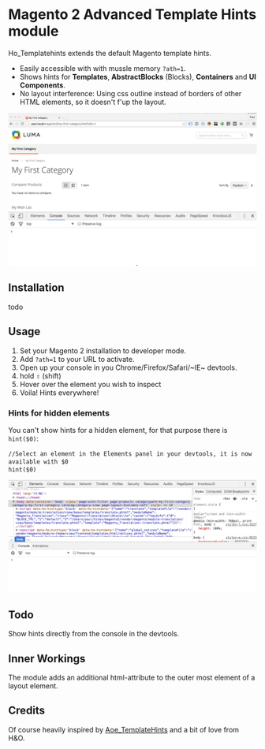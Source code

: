# Magento 2 Advanced Template Hints module

Ho_Templatehints extends the default Magento template hints.

- Easily accessible with with mussle memory `?ath=1`.
- Shows hints for **Templates**, **AbstractBlocks** (Blocks), **Containers** and **UI Components**.
- No layout interference: Using css outline instead of borders of other HTML elements, so it doesn't f'up the layout.

![Usage $0](docs/usage.gif)

## Installation

todo

## Usage
1. Set your Magento 2 installation to developer mode.
2. Add `?ath=1` to your URL to activate.
3. Open up your console in you Chrome/Firefox/Safari/~IE~ devtools.
4. hold <kbd>⇧</kbd> (shift)
5. Hover over the element you wish to inspect
6. Voila! Hints everywhere!

### Hints for hidden elements
You can't show hints for a hidden element, for that purpose there is `hint($0)`:

```JS
//Select an element in the Elements panel in your devtools, it is now available with $0
hint($0)
```

![Console $0](docs/console.gif)

## Todo
Show hints directly from the console in the devtools.

## Inner Workings
The module adds an additional html-attribute to the outer most element of a layout element.

## Credits
Of course heavily inspired by [Aoe_TemplateHints](https://github.com/AOEpeople/Aoe_TemplateHints) and a bit of love from H&O.
